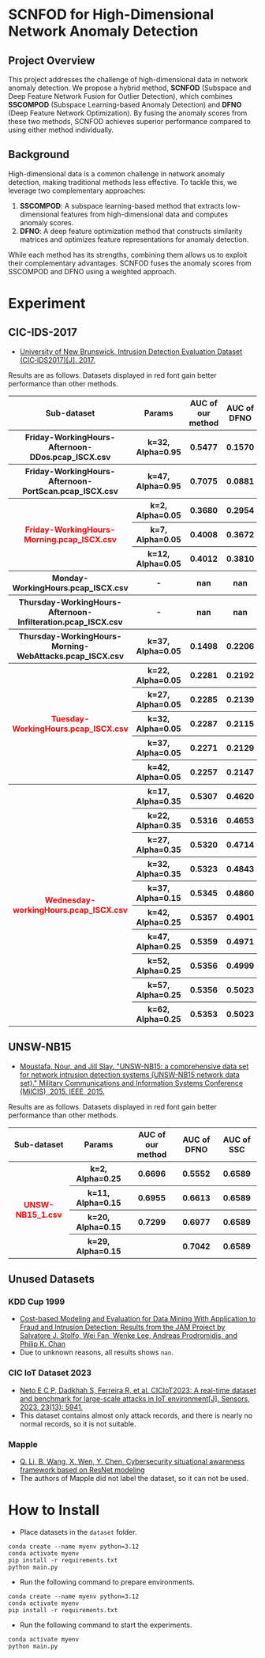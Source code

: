 #  SCNFOD for High-Dimensional Network Anomaly Detection

## Project Overview

This project addresses the challenge of high-dimensional data in network anomaly detection. We propose a hybrid method, **SCNFOD** (Subspace and Deep Feature Network Fusion for Outlier Detection), which combines **SSCOMPOD** (Subspace Learning-based Anomaly Detection) and **DFNO** (Deep Feature Network Optimization). By fusing the anomaly scores from these two methods, SCNFOD achieves superior performance compared to using either method individually.

## Background

High-dimensional data is a common challenge in network anomaly detection, making traditional methods less effective. To tackle this, we leverage two complementary approaches:

1. **SSCOMPOD**: A subspace learning-based method that extracts low-dimensional features from high-dimensional data and computes anomaly scores.
2. **DFNO**: A deep feature optimization method that constructs similarity matrices and optimizes feature representations for anomaly detection.

While each method has its strengths, combining them allows us to exploit their complementary advantages. SCNFOD fuses the anomaly scores from SSCOMPOD and DFNO using a weighted approach.


# Experiment
## CIC-IDS-2017
- [University of New Brunswick. Intrusion Detection Evaluation Dataset (CIC‐IDS2017)[J]. 2017.](https://www.unb.ca/cic/datasets/ids-2017.html)

Results are as follows. Datasets displayed in red font gain better performance than other methods.
<table>
    <tr>
        <th>Sub-dataset</th>
        <th>Params</th>
        <th>AUC of our method</th>
        <th>AUC of DFNO</th>
        <th>AUC of SSC</th>
    </tr>
    <tr>
        <th>Friday-WorkingHours-Afternoon-DDos.pcap_ISCX.csv</th>
        <th>k=32, Alpha=0.95</th>
        <th>0.5477</th>
        <th>0.1570</th>
        <th>0.5483</th>
    </tr>
    <tr>
        <th>Friday-WorkingHours-Afternoon-PortScan.pcap_ISCX.csv</th>
        <th>k=47, Alpha=0.95</th>
        <th>0.7075</th>
        <th>0.0881</th>
        <th>0.7078</th>
    </tr>
    <tr>
        <th rowspan="3"><span style="color:red; font-weight:bold;">Friday-WorkingHours-Morning.pcap_ISCX.csv</span></th>
        <th>k=2, Alpha=0.05</th>
        <th>0.3680</th>
        <th>0.2954</th>
        <th>0.3560</th>
    </tr>
    <tr>
        <th>k=7, Alpha=0.05</th>
        <th>0.4008</th>
        <th>0.3672</th>
        <th>0.3560</th>
    </tr>
    <tr>
        <th>k=12, Alpha=0.05</th>
        <th>0.4012</th>
        <th>0.3810</th>
        <th>0.3560</th>
    </tr>
    <tr>
        <th>Monday-WorkingHours.pcap_ISCX.csv</th>
        <th>-</th>
        <th>nan</th>
        <th>nan</th>
        <th>nan</th>
    </tr>
    <tr>
        <th>Thursday-WorkingHours-Afternoon-Infilteration.pcap_ISCX.csv</th>
        <th>-</th>
        <th>nan</th>
        <th>nan</th>
        <th>nan</th>
    </tr>
    <tr>
        <th>Thursday-WorkingHours-Morning-WebAttacks.pcap_ISCX.csv</th>
        <th>k=37, Alpha=0.05</th>
        <th>0.1498</th>
        <th>0.2206</th>
        <th>0.0655</th>
    </tr>
    <tr>
        <th rowspan="5"><span style="color:red; font-weight:bold;">Tuesday-WorkingHours.pcap_ISCX.csv</span></th>
        <th>k=22, Alpha=0.05</th>
        <th>0.2281</th>
        <th>0.2192</th>
        <th>0.2188</th>
    </tr>
    <tr>
        <th>k=27, Alpha=0.05</th>
        <th>0.2285</th>
        <th>0.2139</th>
        <th>0.2188</th>
    </tr>
    <tr>
        <th>k=32, Alpha=0.05</th>
        <th>0.2287</th>
        <th>0.2115</th>
        <th>0.2188</th>
    </tr>
    <tr>
        <th>k=37, Alpha=0.05</th>
        <th>0.2271</th>
        <th>0.2129</th>
        <th>0.2188</th>
    </tr>
    <tr>
        <th>k=42, Alpha=0.05</th>
        <th>0.2257</th>
        <th>0.2147</th>
        <th>0.2188</th>
    </tr>
    <tr>
        <th rowspan="10"><span style="color:red; font-weight:bold;">Wednesday-workingHours.pcap_ISCX.csv</span></th>
        <th>k=17, Alpha=0.35</th>
        <th>0.5307</th>
        <th>0.4620</th>
        <th>0.5289</th>
    </tr>
    <tr>
        <th>k=22, Alpha=0.35</th>
        <th>0.5316</th>
        <th>0.4653</th>
        <th>0.5289</th>
    </tr>
    <tr>
        <th>k=27, Alpha=0.35</th>
        <th>0.5320</th>
        <th>0.4714</th>
        <th>0.5289</th>
    </tr>
    <tr>
        <th>k=32, Alpha=0.35</th>
        <th>0.5323</th>
        <th>0.4843</th>
        <th>0.5289</th>
    </tr>
    <tr>
        <th>k=37, Alpha=0.15</th>
        <th>0.5345</th>
        <th>0.4860</th>
        <th>0.5289</th>
    </tr>
    <tr>
        <th>k=42, Alpha=0.25</th>
        <th>0.5357</th>
        <th>0.4901</th>
        <th>0.5289</th>
    </tr>
    <tr>
        <th>k=47, Alpha=0.25</th>
        <th>0.5359</th>
        <th>0.4971</th>
        <th>0.5289</th>
    </tr>
    <tr>
        <th>k=52, Alpha=0.25</th>
        <th>0.5356</th>
        <th>0.4999</th>
        <th>0.5289</th>
    </tr>
    <tr>
        <th>k=57, Alpha=0.25</th>
        <th>0.5356</th>
        <th>0.5023</th>
        <th>0.5289</th>
    </tr>
    <tr>
        <th>k=62, Alpha=0.25</th>
        <th>0.5353</th>
        <th>0.5023</th>
        <th>0.5289</th>
    </tr>
</table>

## UNSW-NB15
- [Moustafa, Nour, and Jill Slay. "UNSW-NB15: a comprehensive data set for network intrusion detection systems (UNSW-NB15 network data set)." Military Communications and Information Systems Conference (MilCIS), 2015. IEEE, 2015.](https://research.unsw.edu.au/projects/unsw-nb15-dataset)

Results are as follows. Datasets displayed in red font gain better performance than other methods.
<table>
    <tr>
        <th>Sub-dataset</th>
        <th>Params</th>
        <th>AUC of our method</th>
        <th>AUC of DFNO</th>
        <th>AUC of SSC</th>
    </tr>
    <tr>
        <th rowspan="10"><span style="color:red; font-weight:bold;">UNSW-NB15_1.csv</span></th>
        <th>k=2, Alpha=0.25</th>
        <th>0.6696</th>
        <th>0.5552</th>
        <th>0.6589</th>
    </tr>
    <tr>
        <th>k=11, Alpha=0.15</th>
        <th>0.6955</th>
        <th>0.6613</th>
        <th>0.6589</th>
    </tr>
    <tr>
        <th>k=20, Alpha=0.15</th>
        <th>0.7299</th>
        <th>0.6977</th>
        <th>0.6589</th>
    </tr>
    <tr>
        <th>k=29, Alpha=0.15</th>
        <th></th>
        <th>0.7042</th>
        <th>0.6589</th>
    </tr>
</table>

## Unused Datasets
### KDD Cup 1999
- [Cost-based Modeling and Evaluation for Data Mining With Application to Fraud and Intrusion Detection: Results from the JAM Project by Salvatore J. Stolfo, Wei Fan, Wenke Lee, Andreas Prodromidis, and Philip K. Chan](https://kdd.ics.uci.edu/databases/kddcup99/kddcup99.html)
- Due to unknown reasons, all results shows `nan`.

### CIC IoT Dataset 2023
- [Neto E C P, Dadkhah S, Ferreira R, et al. CICIoT2023: A real-time dataset and benchmark for large-scale attacks in IoT environment[J]. Sensors, 2023, 23(13): 5941.](https://www.unb.ca/cic/datasets/iotdataset-2023.html)
- This dataset contains almost only attack records, and there is nearly no normal records, so it is not suitable.


### Mapple
- [Q. Li, B. Wang, X. Wen, Y. Chen, Cybersecurity situational awareness framework based on ResNet modeling](https://maple.nefu.edu.cn/)
- The authors of Mapple did not label the dataset, so it can not be used.

# How to Install
- Place datasets in the `dataset` folder.
```
conda create --name myenv python=3.12
conda activate myenv
pip install -r requirements.txt
python main.py
```
- Run the following command to prepare environments.
```
conda create --name myenv python=3.12
conda activate myenv
pip install -r requirements.txt
```
- Run the following command to start the experiments.
```
conda activate myenv
python main.py
```
